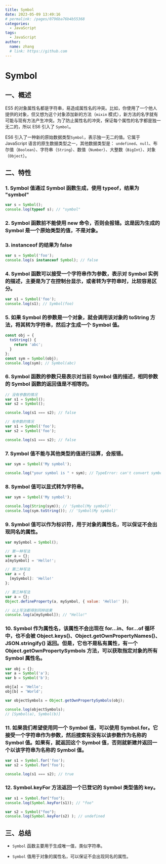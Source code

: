 ```yaml
---
title: Symbol
date: 2023-05-09 13:49:16
# permalink: /pages/0796ba76b4b55368
categories:
  - JavaScript
tags:
  - JavaScript
author:
  name: zhang
  # link: https://github.com
---
```


> 

# Symbol

## 一、概述
ES5 的对象属性名都是字符串，易造成属性名的冲突。比如，你使用了一个他人提供的对象，但又想为这个对象添加新的方法（`mixin` 模式），新方法的名字就有可能与现有方法产生冲突。为了防止属性名的冲突，保证每个属性的名字都是独一无二的，所以 ES6 引入了 `Symbol`。

ES6 引入了一种新的原始数据类型`Symbol`，表示独一无二的值。它属于 JavaScript 语言的原生数据类型之一，其他数据类型是：
`undefined`、`null`、布尔值（`Boolean`）、字符串（`String`）、数值（`Number`）、大整数（`BigInt`）、对象（`Object`）。

## 二、特性

### 1. Symbol 值通过 Symbol 函数生成，使用 typeof，结果为 "symbol"
```js
var s = Symbol();
console.log(typeof s); // "symbol"
```

### 2. Symbol 函数前不能使用 new 命令，否则会报错。这是因为生成的 Symbol 是一个原始类型的值，不是对象。


### 3. instanceof 的结果为 false
```js
var s = Symbol('foo');
console.log(s instanceof Symbol); // false
```

### 4. Symbol 函数可以接受一个字符串作为参数，表示对 Symbol 实例的描述，主要是为了在控制台显示，或者转为字符串时，比较容易区分。

```js
var s1 = Symbol('foo');
console.log(s1); // Symbol(foo)
```

### 5. 如果 Symbol 的参数是一个对象，就会调用该对象的 toString 方法，将其转为字符串，然后才生成一个 Symbol 值。
```js
const obj = {
  toString() {
    return 'abc';
  }
};
const sym = Symbol(obj);
console.log(sym); // Symbol(abc)
```

### 6. Symbol 函数的参数只是表示对当前 Symbol 值的描述，相同参数的 Symbol 函数的返回值是不相等的。
```js
// 没有参数的情况
var s1 = Symbol();
var s2 = Symbol();

console.log(s1 === s2); // false

// 有参数的情况
var s1 = Symbol('foo');
var s2 = Symbol('foo');

console.log(s1 === s2); // false
```

### 7. Symbol 值不能与其他类型的值进行运算，会报错。
```js
var sym = Symbol('My symbol');

console.log("your symbol is " + sym); // TypeError: can't convert symbol to string
```

### 8. Symbol 值可以显式转为字符串。
```js
var sym = Symbol('My symbol');

console.log(String(sym)); // 'Symbol(My symbol)'
console.log(sym.toString()); // 'Symbol(My symbol)'
```

### 9. Symbol 值可以作为标识符，用于对象的属性名，可以保证不会出现同名的属性。
```js
var mySymbol = Symbol();

// 第一种写法
var a = {};
a[mySymbol] = 'Hello!';

// 第二种写法
var a = {
  [mySymbol]: 'Hello!'
};

// 第三种写法
var a = {};
Object.defineProperty(a, mySymbol, { value: 'Hello!' });

// 以上写法都得到同样结果
console.log(a[mySymbol]); // "Hello!"
```

### 10. Symbol 作为属性名，该属性不会出现在 for...in、for...of 循环中，也不会被 Object.keys()、Object.getOwnPropertyNames()、JSON.stringify() 返回。但是，它也不是私有属性，有一个 Object.getOwnPropertySymbols 方法，可以获取指定对象的所有 Symbol 属性名。
```js
var obj = {};
var a = Symbol('a');
var b = Symbol('b');

obj[a] = 'Hello';
obj[b] = 'World';

var objectSymbols = Object.getOwnPropertySymbols(obj);

console.log(objectSymbols);
// [Symbol(a), Symbol(b)]
```

### 11. 如果我们希望使用同一个 Symbol 值，可以使用 Symbol.for。它接受一个字符串作为参数，然后搜索有没有以该参数作为名称的 Symbol 值。如果有，就返回这个 Symbol 值，否则就新建并返回一个以该字符串为名称的 Symbol 值。
```js
var s1 = Symbol.for('foo');
var s2 = Symbol.for('foo');

console.log(s1 === s2); // true
```

### 12. Symbol.keyFor 方法返回一个已登记的 Symbol 类型值的 key。
```js
var s1 = Symbol.for("foo");
console.log(Symbol.keyFor(s1)); // "foo"

var s2 = Symbol("foo");
console.log(Symbol.keyFor(s2) ); // undefined
```


## 三、总结

* `Symbol` 函数主要用于生成唯一值，类似字符串。

* `Symbol` 值用于对象的属性名，可以保证不会出现同名的属性。

